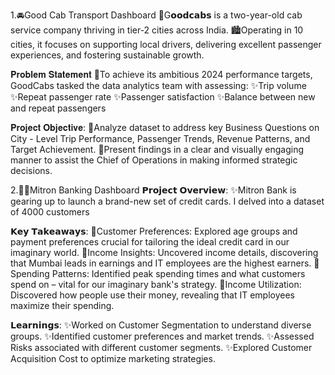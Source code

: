1.🚘Good Cab Transport Dashboard
🚗G𝗼𝗼𝗱𝗰𝗮𝗯𝘀 is a two-year-old cab service company thriving in tier-2 cities across India. 
🏙️Operating in 10 cities, it focuses on supporting local drivers, delivering excellent passenger experiences, and fostering sustainable growth. 

 𝐏𝐫𝐨𝐛𝐥𝐞𝐦 𝐒𝐭𝐚𝐭𝐞𝐦𝐞𝐧𝐭
🎯To achieve its ambitious 2024 performance targets, GoodCabs tasked the data analytics team with assessing:
✨Trip volume
✨Repeat passenger rate
✨Passenger satisfaction
✨Balance between new and repeat passengers

 𝐏𝐫𝐨𝐣𝐞𝐜𝐭 𝐎𝐛𝐣𝐞𝐜𝐭𝐢𝐯𝐞: 
🎯Analyze dataset to address key Business Questions on City - Level Trip Performance, Passenger Trends, Revenue Patterns, and Target Achievement.
🎯Present findings in a clear and visually engaging manner to assist the Chief of Operations in making informed strategic decisions.


2.🏦💸Mitron Banking Dashboard
𝗣𝗿𝗼𝗷𝗲𝗰𝘁 𝗢𝘃𝗲𝗿𝘃𝗶𝗲𝘄:
✨Mitron Bank is gearing up to launch a brand-new set of credit cards. I delved into a dataset of 4000 customers 
 
𝗞𝗲𝘆 𝗧𝗮𝗸𝗲𝗮𝘄𝗮𝘆𝘀:
🎯Customer Preferences: Explored age groups and payment preferences crucial for tailoring the ideal credit card in our imaginary world. 
🎯Income Insights: Uncovered income details, discovering that Mumbai leads in earnings and IT employees are the highest earners.
🎯Spending Patterns: Identified peak spending times and what customers spend on – vital for our imaginary bank's strategy. 
🎯Income Utilization: Discovered how people use their money, revealing that IT employees maximize their spending.
 

𝗟𝗲𝗮𝗿𝗻𝗶𝗻𝗴𝘀:
✨Worked on Customer Segmentation to understand diverse groups.
✨Identified customer preferences and market trends.
✨Assessed Risks associated with different customer segments.
✨Explored Customer Acquisition Cost to optimize marketing strategies.
